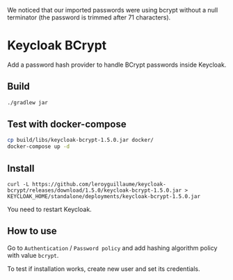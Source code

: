 We noticed that our imported passwords were using bcrypt without a null terminator (the password is trimmed after 71 characters).

# Keycloak BCrypt

Add a password hash provider to handle BCrypt passwords inside Keycloak.

## Build
```bash
./gradlew jar
```

## Test with docker-compose
```bash
cp build/libs/keycloak-bcrypt-1.5.0.jar docker/
docker-compose up -d
```

## Install
```
curl -L https://github.com/leroyguillaume/keycloak-bcrypt/releases/download/1.5.0/keycloak-bcrypt-1.5.0.jar > KEYCLOAK_HOME/standalone/deployments/keycloak-bcrypt-1.5.0.jar
```
You need to restart Keycloak.

## How to use
Go to `Authentication` / `Password policy` and add hashing algorithm policy with value `bcrypt`.

To test if installation works, create new user and set its credentials.
